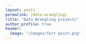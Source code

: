 ```yaml
---
layout: posts
permalink: /data-wrangling/
title: "Data Wrangling projects"
author_profile: true
header:
  image: "/images/fort point.png"
---
```


